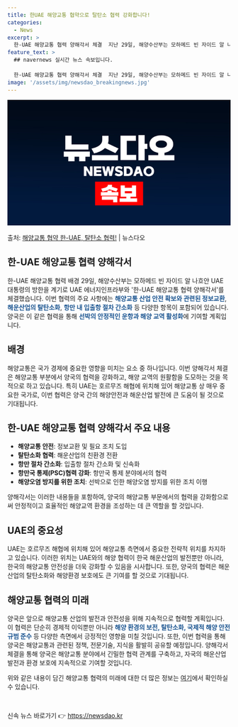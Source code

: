 ```yaml
---
title: 한UAE 해양교통 협약으로 탈탄소 협력 강화합니다!
categories:
  - News
excerpt: >
  한-UAE 해양교통 협력 양해각서 체결  지난 29일, 해양수산부는 모하메드 빈 자이드 알 나흐얀 UAE 대…
feature_text: >
  ## navernews 실시간 뉴스 속보입니다.

  한-UAE 해양교통 협력 양해각서 체결  지난 29일, 해양수산부는 모하메드 빈 자이드 알 나흐얀 UAE 대…
image: '/assets/img/newsdao_breakingnews.jpg'
---
```


![뉴스다오 속보](/assets/img/newsdao_breakingnews.jpg)

<p>출처: <a href="https://newsdao.kr/4007" rel="dofollow">해양교통 협약 한-UAE, 탈탄소 협력!</a> | 뉴스다오</p>

<h2 data-ke-size="size26">한-UAE 해양교통 협력 양해각서</h2>
한-UAE 해양교통 협력 배경
29일, 해양수산부는 모하메드 빈 자이드 알 나흐얀 UAE 대통령의 방한을 계기로 UAE 에너지인프라부와 '한-UAE 해양교통 협력 양해각서'를 체결했습니다. 이번 협력의 주요 사항에는 <b><span style="color: #1a5490;">해양교통 산업 안전 확보와 관련된 정보교환</span></b>, <b><span style="color: #1a5490;">해운산업의 탈탄소화</span></b>, <b><span style="color: #1a5490;">항만 내 입출항 절차 간소화</span></b> 등 다양한 항목이 포함되어 있습니다. 양국은 이 같은 협력을 통해 <b><span style="color: #1a5490;">선박의 안정적인 운항과 해양 교역 활성화</span></b>에 기여할 계획입니다.

<h2 data-ke-size="size26">배경</h2>
해양교통은 국가 경제에 중요한 영향을 미치는 요소 중 하나입니다. 이번 양해각서 체결은 해양교통 부분에서 양국의 협력을 강화하고, 해양 교역의 원활함을 도모하는 것을 목적으로 하고 있습니다. 특히 UAE는 호르무즈 해협에 위치해 있어 해양교통 상 매우 중요한 국가로, 이번 협력은 양국 간의 해양안전과 해운산업 발전에 큰 도움이 될 것으로 기대됩니다.

<h2 data-ke-size="size26">한-UAE 해양교통 협력 양해각서 주요 내용</h2>
<ul>
  <li><b>해양교통 안전</b>: 정보교환 및 필요 조치 도입</li>
  <li><b>탈탄소화 협력</b>: 해운산업의 친환경 전환</li>
  <li><b>항만 절차 간소화</b>: 입출항 절차 간소화 및 신속화</li>
  <li><b>항만국 통제(PSC)협력 강화</b>: 항만국 통제 분야에서의 협력</li>
  <li><b>해양오염 방지를 위한 조치</b>: 선박으로 인한 해양오염 방지를 위한 조치 이행</li>
</ul>
양해각서는 이러한 내용들을 포함하여, 양국의 해양교통 부문에서의 협력을 강화함으로써 안정적이고 효율적인 해양교역 환경을 조성하는 데 큰 역할을 할 것입니다.

<h2 data-ke-size="size26">UAE의 중요성</h2>
UAE는 호르무즈 해협에 위치해 있어 해양교통 측면에서 중요한 전략적 위치를 차지하고 있습니다. 이러한 위치는 UAE와의 해양 협력이 한국 해운산업의 발전뿐만 아니라, 한국의 해양교통 안전성을 더욱 강화할 수 있음을 시사합니다. 또한, 양국의 협력은 해운산업의 탈탄소화와 해양환경 보호에도 큰 기여를 할 것으로 기대됩니다.

<h2 data-ke-size="size26">해양교통 협력의 미래</h2>
양국은 앞으로 해양교통 산업의 발전과 안전성을 위해 지속적으로 협력할 계획입니다. 이 협력은 단순히 경제적 이익뿐만 아니라 <b><span style="color: #1a5490;">해양 환경의 보전, 탈탄소화, 국제적 해양 안전 규범 준수</span></b> 등 다양한 측면에서 긍정적인 영향을 미칠 것입니다. 또한, 이번 협력을 통해 양국은 해양교통과 관련된 정책, 전문기술, 지식을 활발히 공유할 예정입니다. 양해각서 체결을 통해 양국은 해양교통 분야에서 긴밀한 협력 관계를 구축하고, 자국의 해운산업 발전과 환경 보호에 지속적으로 기여할 것입니다.

위와 같은 내용이 담긴 해양교통 협력의 미래에 대한 더 많은 정보는 <a href="https://newsdao.kr/4007">여기</a>에서 확인하실 수 있습니다.
<p data-ke-size="size16">&nbsp;</p> 

신속 뉴스 바로가기 👉 <a href="https://newsdao.kr" rel="dofollow">https://newsdao.kr</a>


